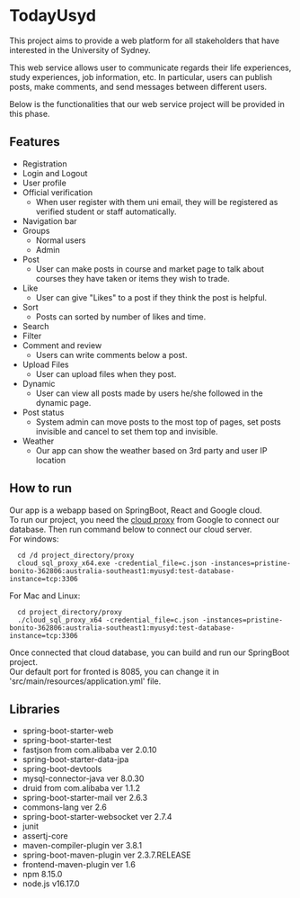 # TodayUsyd
This project aims to provide a web platform for all stakeholders that have interested in the University of Sydney. 

This web service allows user to communicate regards their life experiences, study experiences, job information, etc. In particular, users can publish posts, make comments, and send messages between different users. 

Below is the functionalities that our web service project will be provided in this phase.

## Features
- Registration
- Login and Logout
- User profile
- Official verification
  - When user register with them uni email, they will be registered as verified student or staff automatically.
- Navigation bar
- Groups
  - Normal users
  - Admin   
- Post
  - User can make posts in course and market page to talk about courses they have taken or items they wish to trade.
- Like
  - User can give "Likes" to a post if they think the post is helpful.
- Sort
  - Posts can sorted by number of likes and time.
- Search
- Filter
- Comment and review
  - Users can write comments below a post.
- Upload Files
  - User can upload files when they post.
- Dynamic
  - User can view all posts made by users he/she followed in the dynamic page.
- Post status
  - System admin can move posts to the most top of pages, set posts invisible and cancel to set them top and invisible.
- Weather
  - Our app can show the weather based on 3rd party and user IP location

## How to run
Our app is a webapp based on SpringBoot, React and Google cloud.
<br>
To run our project, you need the [cloud proxy](https://cloud.google.com/sql/docs/mysql/sql-proxy) from Google to connect our database.
Then run command below to connect our cloud server.<br>
For windows:
```shell
  cd /d project_directory/proxy
  cloud_sql_proxy_x64.exe -credential_file=c.json -instances=pristine-bonito-362806:australia-southeast1:myusyd:test-database-instance=tcp:3306
```
For Mac and Linux:
```shell
  cd project_directory/proxy
  ./cloud_sql_proxy_x64 -credential_file=c.json -instances=pristine-bonito-362806:australia-southeast1:myusyd:test-database-instance=tcp:3306
```
Once connected that cloud database, you can build and run our SpringBoot project.<br>
Our default port for fronted is 8085, you can change it in 'src/main/resources/application.yml' file.

## Libraries
- spring-boot-starter-web
- spring-boot-starter-test
- fastjson from com.alibaba ver 2.0.10
- spring-boot-starter-data-jpa
- spring-boot-devtools
- mysql-connector-java ver 8.0.30
- druid from com.alibaba ver 1.1.2
- spring-boot-starter-mail ver 2.6.3
- commons-lang ver 2.6
- spring-boot-starter-websocket ver 2.7.4
- junit 
- assertj-core
- maven-compiler-plugin ver 3.8.1
- spring-boot-maven-plugin ver 2.3.7.RELEASE
- frontend-maven-plugin ver 1.6
- npm 8.15.0
- node.js v16.17.0
